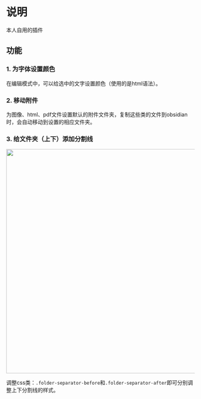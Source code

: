 # 说明

本人自用的插件

## 功能

### 1. 为字体设置颜色

在编辑模式中，可以给选中的文字设置颜色（使用的是html语法）。


### 2. 移动附件

为图像、html、pdf文件设置默认的附件文件夹，复制这些类的文件到obsidian时，会自动移动到设置的相应文件夹。


### 3. 给文件夹（上下）添加分割线

<center><img src="https://cdn.jsdelivr.net/gh/RedamancyAY/CloudImage@main/img/202302222054785.png" width="600"/></center>

调整css类：`.folder-separator-before`和`.folder-separator-after`即可分别调整上下分割线的样式。